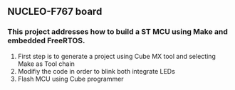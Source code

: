 ## NUCLEO-F767 board
### This project addresses how to build a ST MCU using Make and embedded FreeRTOS.
1) First step is to generate a project using Cube MX tool and selecting Make as Tool chain
2) Modifiy the code in order to blink both integrate LEDs
3) Flash MCU using Cube programmer
